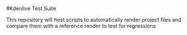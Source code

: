 #Kdenlive Test Suite

This repository will host scripts to automatically render project files and compare them with a reference render to test for regressions